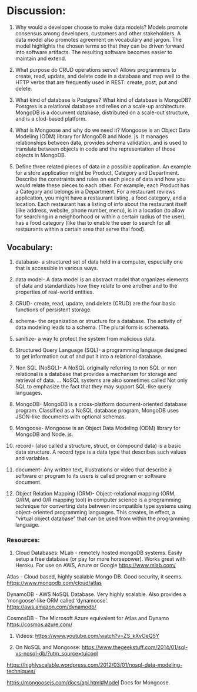 # Discussion:

1. Why would a developer choose to make data models?
Models promote consensus among developers, customers and other stakeholders. A data model also promotes agreement on vocabulary and jargon. The model highlights the chosen terms so that they can be driven forward into software artifacts. The resulting software becomes easier to maintain and extend.

1. What purpose do CRUD operations serve? 
Allows programmers to create, read, update, and delete code in a database and map well to the HTTP verbs that are frequently used in REST: create, post, put and delete.

1. What kind of database is Postgres? What kind of database is MongoDB?
Postgres is a relational database and relies on a scale-up architecture.  MongoDB is a document database, distributed on a scale-out structure, and is a clod-based platform.

1. What is Mongoose and why do we need it?
Mongoose is an Object Data Modeling (ODM) library for MongoDB and Node. js. It manages relationships between data, provides schema validation, and is used to translate between objects in code and the representation of those objects in MongoDB.

1. Define three related pieces of data in a possible application. An example for a store application might be Product, Category and Department. Describe the constraints and rules on each piece of data and how you would relate these pieces to each other. For example, each Product has a Category and belongs in a Department.
For a restaurant reviews application, you might have a restaurant listing, a food category, and a location.  Each restaurant has a listing of info about the restaurant itself (like address, website, phone number, menu), is in a location (to allow for searching in a neighborhood or within a certain radius of the user), has a food category (like thai to enable the user to search for all restaurants within a certain area that serve thai food).

## Vocabulary:

1. database- a structured set of data held in a computer, especially one that is accessible in various ways.

1. data model- A data model is an abstract model that organizes elements of data and standardizes how they relate to one another and to the properties of real-world entities.

1. CRUD- create, read, update, and delete (CRUD) are the four basic functions of persistent storage.

1. schema- the organization or structure for a database. The activity of data modeling leads to a schema. (The plural form is schemata.

1. sanitize- a way to protect the system from malicious data.

1. Structured Query Language (SQL)- a programming language designed to get information out of and put it into a relational database.

1. Non SQL (NoSQL)- A NoSQL originally referring to non SQL or non relational is a database that provides a mechanism for storage and retrieval of data. ... NoSQL systems are also sometimes called Not only SQL to emphasize the fact that they may support SQL-like query languages.

1. MongoDB- MongoDB is a cross-platform document-oriented database program. Classified as a NoSQL database program, MongoDB uses JSON-like documents with optional schemas.

1. Mongoose- Mongoose is an Object Data Modeling (ODM) library for MongoDB and Node. js. 

1. record- (also called a structure, struct, or compound data) is a basic data structure. A record type is a data type that describes such values and variables.

1. document- Any written text, illustrations or video that describe a software or program to its users is called program or software document.

1. Object Relation Mapping (ORM)- Object-relational mapping (ORM, O/RM, and O/R mapping tool) in computer science is a programming technique for converting data between incompatible type systems using object-oriented programming languages. This creates, in effect, a "virtual object database" that can be used from within the programming language.

### Resources:

1. Cloud Databases:
MLab - remotely hosted mongoDB systems. Easily setup a free database (or pay for more horsepower). Works great with Heroku.  For use on AWS, Azure or Google
https://www.mlab.com/

Atlas - Cloud based, highly scalable Mongo DB.  Good security, it seems.
https://www.mongodb.com/cloud/atlas

DynamoDB - AWS NoSQL Database. Very highly scalable. Also provides a ‘mongoose’-like ORM called ‘dynamoose’.    
https://aws.amazon.com/dynamodb/

CosmosDB - The Microsoft Azure equivalent for Atlas and Dynamo
https://cosmos.azure.com/

1. Videos:
https://www.youtube.com/watch?v=ZS_kXvOeQ5Y


1. On NoSQL and Mongoose:
https://www.thegeekstuff.com/2014/01/sql-vs-nosql-db/?utm_source=tuicool

https://highlyscalable.wordpress.com/2012/03/01/nosql-data-modeling-techniques/

https://mongoosejs.com/docs/api.html#Model
Docs for Mongoose.